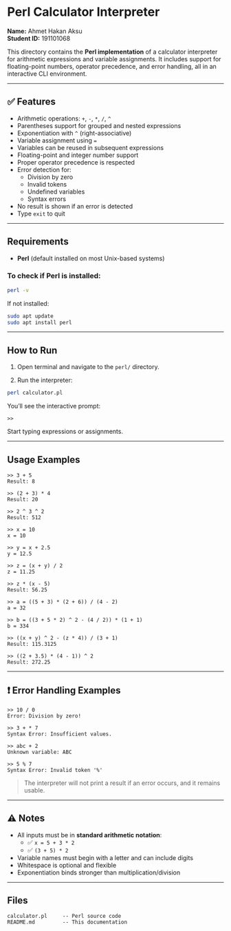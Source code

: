 # Perl Calculator Interpreter

**Name:** Ahmet Hakan Aksu  
**Student ID:** 191101068

This directory contains the **Perl implementation** of a calculator interpreter for arithmetic expressions and variable assignments. It includes support for floating-point numbers, operator precedence, and error handling, all in an interactive CLI environment.

---

## ✅ Features

- Arithmetic operations: `+`, `-`, `*`, `/`, `^`
- Parentheses support for grouped and nested expressions
- Exponentiation with `^` (right-associative)
- Variable assignment using `=`
- Variables can be reused in subsequent expressions
- Floating-point and integer number support
- Proper operator precedence is respected
- Error detection for:
  - Division by zero
  - Invalid tokens
  - Undefined variables
  - Syntax errors
- No result is shown if an error is detected
- Type `exit` to quit

---

## Requirements

- **Perl** (default installed on most Unix-based systems)

### To check if Perl is installed:

```bash
perl -v
```

If not installed:

```bash
sudo apt update
sudo apt install perl
```

---

## How to Run

1. Open terminal and navigate to the `perl/` directory.

2. Run the interpreter:

```bash
perl calculator.pl
```

You’ll see the interactive prompt:

```text
>> 
```

Start typing expressions or assignments.

---

## Usage Examples

```text
>> 3 + 5
Result: 8

>> (2 + 3) * 4
Result: 20

>> 2 ^ 3 ^ 2
Result: 512

>> x = 10
x = 10

>> y = x + 2.5
y = 12.5

>> z = (x + y) / 2
z = 11.25

>> z * (x - 5)
Result: 56.25

>> a = ((5 + 3) * (2 + 6)) / (4 - 2)
a = 32

>> b = ((3 + 5 * 2) ^ 2 - (4 / 2)) * (1 + 1)
b = 334

>> ((x + y) ^ 2 - (z * 4)) / (3 + 1)
Result: 115.3125

>> ((2 + 3.5) * (4 - 1)) ^ 2
Result: 272.25
```

---

## ❗ Error Handling Examples

```text
>> 10 / 0
Error: Division by zero!

>> 3 + * 7
Syntax Error: Insufficient values.

>> abc + 2
Unknown variable: ABC

>> 5 % 7
Syntax Error: Invalid token '%'
```

> The interpreter will not print a result if an error occurs, and it remains usable.

---

## ⚠️ Notes

- All inputs must be in **standard arithmetic notation**:
  - ✅ `x = 5 + 3 * 2`
  - ✅ `(3 + 5) * 2`
- Variable names must begin with a letter and can include digits
- Whitespace is optional and flexible
- Exponentiation binds stronger than multiplication/division

---

## Files

```text
calculator.pl     -- Perl source code
README.md         -- This documentation
```
